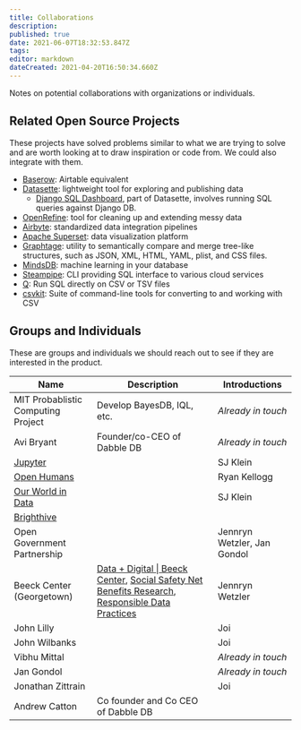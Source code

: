 ```yaml
---
title: Collaborations
description: 
published: true
date: 2021-06-07T18:32:53.847Z
tags: 
editor: markdown
dateCreated: 2021-04-20T16:50:34.660Z
---
```


Notes on potential collaborations with organizations or individuals.

## Related Open Source Projects
These projects have solved problems similar to what we are trying to solve and are worth looking at to draw inspiration or code from. We could also integrate with them.
- [Baserow](https://baserow.io/): Airtable equivalent
- [Datasette](https://datasette.io/): lightweight tool for exploring and publishing data
  - [Django SQL Dashboard](https://django-sql-dashboard.datasette.io/en/latest/), part of Datasette, involves running SQL queries against Django DB.
- [OpenRefine](https://openrefine.org/): tool for cleaning up and extending messy data
- [Airbyte](https://airbyte.io/): standardized data integration pipelines
- [Apache Superset](https://superset.apache.org/): data visualization platform
- [Graphtage](https://github.com/trailofbits/graphtage): utility to semantically compare and merge tree-like structures, such as JSON, XML, HTML, YAML, plist, and CSS files.
- [MindsDB](https://mindsdb.com/): machine learning in your database
- [Steampipe](https://steampipe.io/): CLI providing SQL interface to various cloud services
- [Q](https://harelba.github.io/q/): Run SQL directly on CSV or TSV files
- [csvkit](https://csvkit.readthedocs.io/en/latest/index.html): Suite of command-line tools for converting to and working with CSV

## Groups and Individuals
These are groups and individuals we should reach out to see if they are interested in the product.

| Name | Description | Introductions |
|-|-|-|
| MIT Probablistic Computing Project | Develop BayesDB, IQL, etc. | *Already in touch* |
| Avi Bryant | Founder/co-CEO of Dabble DB | *Already in touch* |
| [Jupyter](https://jupyter.org/) |  | SJ Klein |
| [Open Humans](https://www.openhumans.org/) |  | Ryan Kellogg |
| [Our World in Data](https://ourworldindata.org/) |  | SJ Klein |
| [Brighthive](https://brighthive.io/) |  |  |
| Open Government Partnership |  | Jennryn Wetzler, Jan Gondol |
| Beeck Center (Georgetown) | [Data + Digital \| Beeck Center](https://beeckcenter.georgetown.edu/data-digital/), [Social Safety Net Benefits Research](https://beeckcenter.georgetown.edu/project/social-safety-net-benefits-research/), [Responsible Data Practices](https://beeckcenter.georgetown.edu/project/data-opportunities-ecosystem/) | Jennryn Wetzler |
| John Lilly |  | Joi |
| John Wilbanks |  | Joi |
| Vibhu Mittal |  | *Already in touch* |
| Jan Gondol |  | *Already in touch* |
| Jonathan Zittrain |  | Joi |
| Andrew Catton | Co founder and Co CEO of Dabble DB |  |
